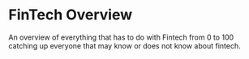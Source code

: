 # FinTech Overview
An overview of everything that has to do with Fintech from 0 to 100 catching up everyone that may know or does not know about fintech.



